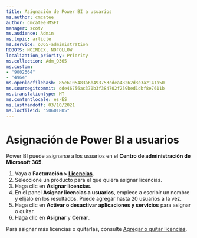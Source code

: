 ```yaml
---
title: Asignación de Power BI a usuarios
ms.author: cmcatee
author: cmcatee-MSFT
manager: scotv
ms.audience: Admin
ms.topic: article
ms.service: o365-administration
ROBOTS: NOINDEX, NOFOLLOW
localization_priority: Priority
ms.collection: Adm_O365
ms.custom:
- "9002564"
- "4964"
ms.openlocfilehash: 85e6105483a6b493753cdea48262d3e3a2141a50
ms.sourcegitcommit: dde46756ac370b3f384702f259bed1dbf8e7611b
ms.translationtype: HT
ms.contentlocale: es-ES
ms.lasthandoff: 03/10/2021
ms.locfileid: "50601805"
---
```

# <a name="assign-power-bi-to-users"></a>Asignación de Power BI a usuarios

Power BI puede asignarse a los usuarios en el **Centro de administración de Microsoft 365**.  

1. Vaya a **Facturación > [Licencias](https://go.microsoft.com/fwlink/p/?linkid=842264)**.
2. Seleccione un producto para el que quiera asignar licencias.
3. Haga clic en **Asignar licencias**.
4. En el panel **Asignar licencias a usuarios**, empiece a escribir un nombre y elíjalo en los resultados. Puede agregar hasta 20 usuarios a la vez.
5. Haga clic en **Activar o desactivar aplicaciones y servicios** para asignar o quitar.
6. Haga clic en **Asignar** y **Cerrar**.

Para asignar más licencias o quitarlas, consulte [Agregar o quitar licencias](https://docs.microsoft.com/microsoft-365/commerce/licenses/buy-licenses#buy-or-remove-licenses-for-your-business-subscription).